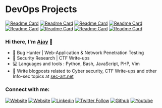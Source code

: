 <!-- CICD Projects -->
# DevOps Projects  

[![Readme Card](https://github-readme-stats.vercel.app/api/pin/?username=Ajaytekam&repo=K8s_Cluster_Deploy&theme=dark)](https://github.com/Ajaytekam/K8s_Cluster_deploy)
[![Readme Card](https://github-readme-stats.vercel.app/api/pin/?username=Ajaytekam&repo=Jenkins-CICD&theme=dark)](https://github.com/Ajaytekam/Jenkins-CICD)
[![Readme Card](https://github-readme-stats.vercel.app/api/pin/?username=Ajaytekam&repo=AWSVprofileApp&theme=dark)](https://github.com/Ajaytekam/AWSVprofileApp)
[![Readme Card](https://github-readme-stats.vercel.app/api/pin/?username=Ajaytekam&repo=emartapp-Docker-Deploy&theme=dark)](https://github.com/Ajaytekam/emartapp-Docker-Deploy)
[![Readme Card](https://github-readme-stats.vercel.app/api/pin/?username=Ajaytekam&repo=docker-containerization-project&theme=dark)](https://github.com/Ajaytekam/docker-containerization-project)
[![Readme Card](https://github-readme-stats.vercel.app/api/pin/?username=Ajaytekam&repo=minikube-VagrantBox&theme=dark)](https://github.com/Ajaytekam/minikube-VagrantBox)
[![Readme Card](https://github-readme-stats.vercel.app/api/pin/?username=Ajaytekam&repo=S3_Static_Website&theme=dark)](https://github.com/Ajaytekam/s3_static_site)
[![Readme Card](https://github-readme-stats.vercel.app/api/pin/?username=Ajaytekam&repo=Vagrant-Web-Stack&theme=dark)](https://github.com/Ajaytekam/Vagrant-Web-Stack)


### Hi there, I'm [Ajay](https://ajaytekam.github.io) 👋

- 🐛 Bug Hunter | Web-Application & Network Penetration Testing
- 🔭 Security Research | CTF Write-ups 
- 💻 Languages and tools : Python, Bash, JavaScript, PHP, Vim
- 🦉 Write blogposts related to Cyber security, CTF Write-ups and other Info-sec topics at [sec-art.net](https://sec-art.net)

### Connect with me:

[![Website](https://img.shields.io/website?label=sec-art.net&style=flat-square&url=http%3A%2F%2Fsec-art.net)](https://sec-art.net)
[![Website](https://img.shields.io/website?label=Portfolio&style=flat-square&url=https://ajaytekam.github.io/)](https://ajaytekam.github.io/)
[![Linkedin](https://img.shields.io/badge/-Ajay%20Tekam-blue?style=flat-square&logo=linkedin&logoColor=white&link=https://www.linkedin.com/in/ajaytekam/)](https://www.linkedin.com/in/ajaytekam/)
[![Twitter Follow](https://img.shields.io/twitter/follow/0xajay?color=1DA1F2&logo=twitter&style=flat-square)](https://twitter.com/intent/follow?original_referer=https%3A%2F%2Fgithub.com%20xajay&screen_name=0xajay)
[![Github](https://img.shields.io/github/followers/Ajaytekam?label=Follow&style=social)](https://github.com/Ajaytekam)
[![Youtube](https://img.shields.io/badge/-Sec%20Art-white?style=flat-square&logo=youtube&logoColor=red&link=https://www.youtube.com/user/secarticles)](https://www.youtube.com/user/secarticles)


[website]: https://sec-art.net
[twitter]: https://twitter.com/0xajay
[youtube]: https://www.youtube.com/user/secarticles
[linkedin]: https://www.linkedin.com/in/ajaytekam
[Portfolio]: https://ajaytekam.github.io
